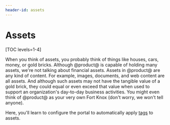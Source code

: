 ```yaml
---
header-id: assets
---
```


# Assets

[TOC levels=1-4]

When you think of assets, you probably think of things like houses, cars, money, 
or gold bricks. Although @product@ is capable of holding many assets, we're not 
talking about financial assets. Assets in @product@ are any kind of content. For 
example, images, documents, and web content are all assets. And although such 
assets may not have the tangible value of a gold brick, they could equal or even 
exceed that value when used to support an organization's day-to-day business 
activities. You might even think of @product@ as your very own Fort Knox (don't 
worry, we won't tell anyone). 

Here, you'll learn to configure the portal to automatically apply 
[tags](/discover/portal/-/knowledge_base/7-2/tagging-content) 
to assets. 
